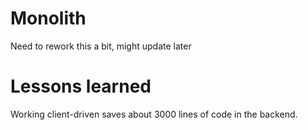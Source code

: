 # Monolith

Need to rework this a bit, might update later

# Lessons learned

Working client-driven saves about 3000 lines of code in the backend.
